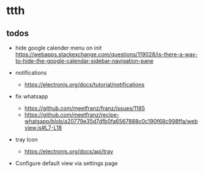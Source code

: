# ttth
## todos

* hide google calender menu on init
    https://webapps.stackexchange.com/questions/119028/is-there-a-way-to-hide-the-google-calendar-sidebar-navigation-pane

* notifications
  * https://electronjs.org/docs/tutorial/notifications

* fix whatsapp
  * https://github.com/meetfranz/franz/issues/1185
  * https://github.com/meetfranz/recipe-whatsapp/blob/a20779e35d7dfb0fa6567888c0c190f68c998ffa/webview.js#L7-L18

* tray Icon
  * https://electronjs.org/docs/api/tray

* Configure default view via settings page

